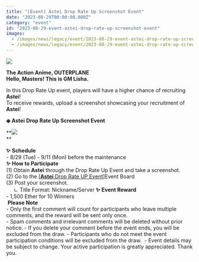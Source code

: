 ```yaml
---
title: "[Event] Astei Drop Rate Up Screenshot Event"
date: "2023-08-29T00:00:00.000Z"
category: "event"
id: "2023-08-29-event-astei-drop-rate-up-screenshot-event"
images:
  - /images/news/legacy/event/2023-08-29-event-astei-drop-rate-up-screenshot-event/271b2c020fda404cb94f56ff4d141bf9.webp
  - /images/news/legacy/event/2023-08-29-event-astei-drop-rate-up-screenshot-event/58c34cc634604e0f982d0f8af95ebf51_002.webp
---
```


![](/images/news/legacy/event/2023-08-29-event-astei-drop-rate-up-screenshot-event/271b2c020fda404cb94f56ff4d141bf9.webp)  

**The Action Anime, OUTERPLANE  
Hello, Masters! This is GM Lisha.**  
  
In this Drop Rate Up event, players will have a higher chance of recruiting **Astei**!  
To receive rewards, upload a screenshot showcasing your recruitment of **Astei**!  
  
**◈** **Astei** **Drop Rate Up Screenshot Event**

**![](/images/news/legacy/event/2023-08-29-event-astei-drop-rate-up-screenshot-event/58c34cc634604e0f982d0f8af95ebf51_002.webp)  
**

**✨** **Schedule**  
\- 8/29 (Tue) - 9/11 (Mon) before the maintenance  
**✨** **How to Participate**  
(1) Obtain **Astei** through the Drop Rate Up Event and take a screenshot.  
(2) Go to the [\[**Astei** Drop Rate UP Event\]](https://page.onstove.com/outerplane/en/list/124342)Event Board  
(3) Post your screenshot.  
     ㄴ Title Format: Nickname/Server **✨** **Event Reward**   
\- 1,500 Ether for 10 Winners  
 **Please Note**  
\- Only the first comment will count for participants who leave multiple comments, and the reward will be sent only once.  
\- Spam comments and irrelevant comments will be deleted without prior notice. - If you delete your comment before the event ends, you will be excluded from the draw. - Participants who do not meet the event participation conditions will be excluded from the draw.  - Event details may be subject to change. Your active participation is greatly appreciated. Thank you.
